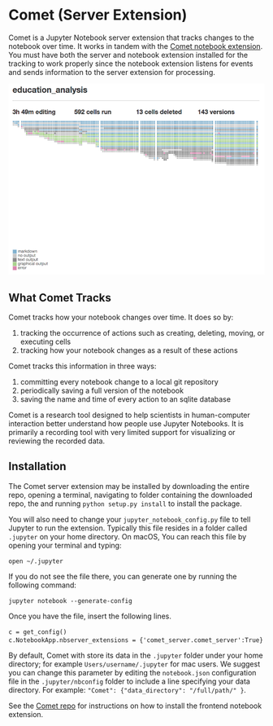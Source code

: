 # Comet (Server Extension)
Comet is a Jupyter Notebook server extension that tracks changes to the notebook over time. It works in tandem with the [Comet notebook extension](https://github.com/activityhistory/comet). You must have both the server and notebook extension installed for the tracking to work properly since the notebook extension listens for events and sends information to the server extension for processing.

![Comet Extension HistoryFlow Visualization](imgs/historyflow.png)  

## What Comet Tracks
Comet tracks how your notebook changes over time. It does so by:
1. tracking the occurrence of actions such as creating, deleting, moving, or executing cells
2. tracking how your notebook changes as a result of these actions

Comet tracks this information in three ways:
1. committing every notebook change to a local git repository
2. periodically saving a full version of the notebook
3. saving the name and time of every action to an sqlite database

Comet is a research tool designed to help scientists in human-computer interaction better understand how people use Jupyter Notebooks. It is primarily a recording tool with very limited support for visualizing or reviewing the recorded data.

## Installation
The Comet server extension may be installed by downloading the entire repo, opening a terminal, navigating to folder containing the downloaded repo, the and running `python setup.py install` to install the package. 

You will also need to change your `jupyter_notebook_config.py` file to tell Jupyter to run the extension. Typically this file resides in a folder called `.jupyter` on your home directory. On macOS, You can reach this file by opening your terminal and typing:

```
open ~/.jupyter
```

If you do not see the file there, you can generate one by running the following command:

```
jupyter notebook --generate-config
```

Once you have the file, insert the following lines.

```
c = get_config()
c.NotebookApp.nbserver_extensions = {'comet_server.comet_server':True}

```

By default, Comet with store its data in the `.jupyter` folder under your home directory; for example `Users/username/.jupyter` for mac users. We suggest you can change this parameter by editing the `notebook.json` configuration file in the `.jupyter/nbconfig` folder to include a line specifying your data directory. For example: `"Comet": {"data_directory": "/full/path/" }`.

See the [Comet repo](https://github.com/activityhistory/comet) for instructions on how to install the frontend notebook extension.
